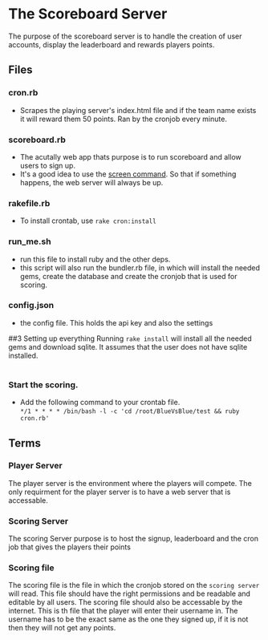 # The Scoreboard Server

The purpose of the scoreboard server is to handle the creation of user accounts, display the leaderboard and rewards players points.

## Files
### cron.rb
  - Scrapes the playing server's index.html file and if the team name exists it will reward them 50 points. Ran by the cronjob every minute.<br>
  
### scoreboard.rb
  - The acutally web app thats purpose is to run scoreboard and allow users to sign up.
  - It's a good idea to use the <a href="https://www.digitalocean.com/community/tutorials/how-to-install-and-use-screen-on-an-ubuntu-cloud-server">screen command</a>. So that if something happens, the web server will always be up.<br>
  
  
### rakefile.rb
  - To install crontab, use ```rake cron:install```

### run_me.sh
  - run this file to install ruby and the other deps. 
  - this script will also run the bundler.rb file, in which will install the needed gems, create the database and create the cronjob that is used for scoring.
  
### config.json
  - the config file. This holds the api key and also the settings<br>
  

##3 Setting up everything
Running ```rake install``` will install all the needed gems and download sqlite. It assumes that the user does not have sqlite installed.<br><br>

### Start the scoring.
- Add the following command to your crontab file. <br>
```*/1 * * * * /bin/bash -l -c 'cd /root/BlueVsBlue/test && ruby cron.rb'```


## Terms
### Player Server
  The player server is the environment where the players will compete. The only requirment for the player server is to have a web server that is accessable.

### Scoring Server
  The scoring Server purpose is to host the signup, leaderboard and the cron job that gives the players their points
  
### Scoring file
   The scoring file is the file in which the cronjob stored on the  ```scoring server``` will read. This file should have the right permissions and be readable and editable by all users. The scoring file should also be accessable by the internet. This is th file that the player will enter their username in. The username has to be the exact same as the one they signed up, if it is not then they will not get any points.
